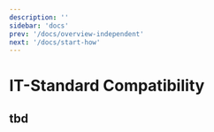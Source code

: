 ```yaml
---
description: ''
sidebar: 'docs'
prev: '/docs/overview-independent'
next: '/docs/start-how'
---
```


# IT-Standard Compatibility

## tbd
